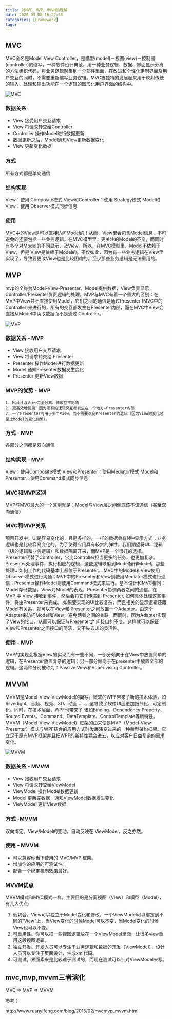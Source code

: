 ```yaml
---
title: 对MVC、MVP、MVVM的理解
date: 2020-03-08 16:22:33
categories: [Framework]
tags:
---
```


## MVC

MVC全名是Model View Controller，是模型(model)－视图(view)－控制器(controller)的缩写，一种软件设计典范，用一种业务逻辑、数据、界面显示分离的方法组织代码，将业务逻辑聚集到一个部件里面，在改进和个性化定制界面及用户交互的同时，不需要重新编写业务逻辑。MVC被独特的发展起来用于映射传统的输入、处理和输出功能在一个逻辑的图形化用户界面的结构中。

<!-- more -->

![MVC](MVC.png)

### 数据关系

- View 接受用户交互请求
- View 将请求转交给Controller
- Controller 操作Model进行数据更新
- 数据更新之后，Model通知View更新数据变化
- View 更新变化数据

### 方式

所有方式都是单向通信

### 结构实现

View：使用 Composite模式
View和Controller：使用 Strategy模式
Model和 View：使用 Observer模式同步信息

### 使用

MVC中的View是可以直接访问Model的！从而，View里会包含Model信息，不可避免的还要包括一些业务逻辑。在MVC模型里，更关注的Model的不变，而同时有多个对Model的不同显示，及View。所以，在MVC模型里，Model不依赖于View，但是 View是依赖于Model的。不仅如此，因为有一些业务逻辑在View里实现了，导致要更改View也是比较困难的，至少那些业务逻辑是无法重用的。

## MVP

mvp的全称为Model-View-Presenter，Model提供数据，View负责显示，Controller/Presenter负责逻辑的处理。MVP与MVC有着一个重大的区别：在MVP中View并不直接使用Model，它们之间的通信是通过Presenter (MVC中的Controller)来进行的，所有的交互都发生在Presenter内部，而在MVC中View会直接从Model中读取数据而不是通过 Controller。

![MVP](MVP.png)

### 数据关系 - MVP

- View 接收用户交互请求
- View 将请求转交给 Presenter
- Presenter 操作Model进行数据更新
- Model 通知Presenter数据发生变化
- Presenter 更新View数据

### MVP的优势 - MVP

    1. Model与View完全分离，修改互不影响
    2. 更高效地使用，因为所有的逻辑交互都发生在一个地方—Presenter内部
    3. 一个Presenter可用于多个View，而不需要改变Presenter的逻辑（因为View的变化总是比Model的变化频繁）。

### 方式 - MVP

各部分之间都是双向通信

### 结构实现 - MVP

View：使用Composite模式
View和Presenter：使用Mediator模式
Model和Presenter：使用Command模式同步信息

### MVC和MVP区别

MVP与MVC最大的一个区别就是：Model与View层之间倒底该不该通信（甚至双向通信）

### MVC和MVP关系

项目开发中，UI是容易变化的，且是多样的，一样的数据会有N种显示方式；业务逻辑也是比较容易变化的。为了使得应用具有较大的弹性，我们期望将UI、逻辑（UI的逻辑和业务逻辑）和数据隔离开来，而MVP是一个很好的选择。
Presenter代替了Controller，它比Controller担当更多的任务，也更加复杂。Presenter处理事件，执行相应的逻辑，这些逻辑映射到Model操作Model。那些处理UI如何工作的代码基本上都位于Presenter。
MVC中的Model和View使用Observer模式进行沟通；MVP中的Presenter和View则使用Mediator模式进行通信；Presenter操作Model则使用Command模式来进行。基本设计和MVC相同：Model存储数据，View对Model的表现，Presenter协调两者之间的通信。在 MVP 中 View 接收到事件，然后会将它们传递到 Presenter, 如何具体处理这些事件，将由Presenter来完成。
如果要实现的UI比较复杂，而且相关的显示逻辑还跟Model有关系，就可以在View和 Presenter之间放置一个Adapter。由这个 Adapter来访问Model和View，避免两者之间的关联。而同时，因为Adapter实现了View的接口，从而可以保证与Presenter之 间接口的不变。这样就可以保证View和Presenter之间接口的简洁，又不失去UI的灵活性。

### 使用 - MVP

MVP的实现会根据View的实现而有一些不同，一部分倾向于在View中放置简单的逻辑，在Presenter放置复杂的逻辑；另一部分倾向于在presenter中放置全部的逻辑。这两种分别被称为：Passive View和Superivising Controller。

## MVVM

MVVM是Model-View-ViewModel的简写。微软的WPF带来了新的技术体验，如Silverlight、音频、视频、3D、动画……，这导致了软件UI层更加细节化、可定制化。同时，在技术层面，WPF也带来了 诸如Binding、Dependency Property、Routed Events、Command、DataTemplate、ControlTemplate等新特性。MVVM（Model-View-ViewModel）框架的由来便是MVP（Model-View-Presenter）模式与WPF结合的应用方式时发展演变过来的一种新型架构框架。它立足于原有MVP框架并且把WPF的新特性糅合进去，以应对客户日益复杂的需求变化。

![MVVM](MVVM.png)

### 数据关系 - MVVM

- View 接收用户交互请求
- View 将请求转交给ViewModel
- ViewModel 操作Model数据更新
- Model 更新完数据，通知ViewModel数据发生变化
- ViewModel 更新View数据

### 方式 -MVVM

双向绑定。View/Model的变动，自动反映在 ViewModel，反之亦然。

### 使用 - MVVM

- 可以兼容你当下使用的 MVC/MVP 框架。
- 增加你的应用的可测试性。
- 配合一个绑定机制效果最好。

### MVVM优点

MVVM模式和MVC模式一样，主要目的是分离视图（View）和模型（Model），有几大优点:

1. 低耦合。View可以独立于Model变化和修改，一个ViewModel可以绑定到不同的”View”上，当View变化的时候Model可以不变，当Model变化的时候View也可以不变。
2. 可重用性。你可以把一些视图逻辑放在一个ViewModel里面，让很多view重用这段视图逻辑。 
3. 独立开发。开发人员可以专注于业务逻辑和数据的开发（ViewModel），设计人员可以专注于页面设计，生成xml代码。 
4. 可测试。界面素来是比较难于测试的，而现在测试可以针对ViewModel来写。

## mvc,mvp,mvvm三者演化

MVC => MVP => MVVM

参考：

http://www.ruanyifeng.com/blog/2015/02/mvcmvp_mvvm.html
